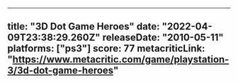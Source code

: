 
---
title: "3D Dot Game Heroes"
date: "2022-04-09T23:38:29.260Z"
releaseDate: "2010-05-11"
platforms: ["ps3"]
score: 77
metacriticLink: "https://www.metacritic.com/game/playstation-3/3d-dot-game-heroes"
---
